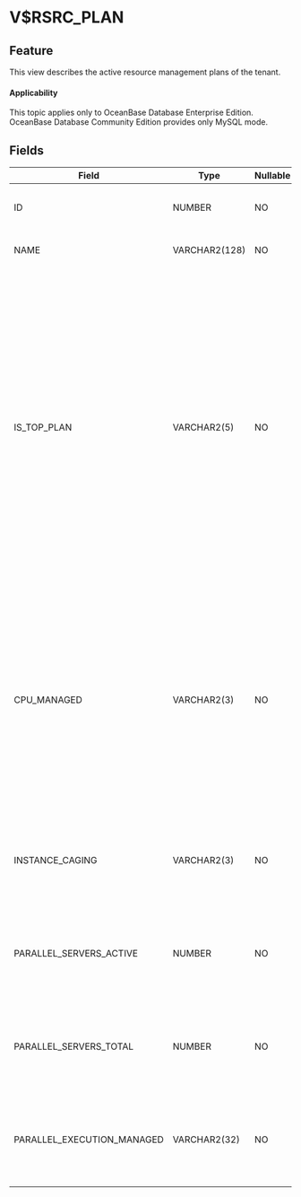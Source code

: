 V$RSRC_PLAN
================================

Feature
-----------------------

This view describes the active resource management plans of the tenant.

<main id="notice" >
    <h4>Applicability</h4>
    <p>This topic applies only to OceanBase Database Enterprise Edition. OceanBase Database Community Edition provides only MySQL mode. </p>
  </main>

Fields
-------------------------



| Field | Type | Nullable | Description |
|----------------------------|---------------|------------|----------------------------------------------------------------------------------------------------------------------------------------------------------------------------------------------------------------------|
| ID | NUMBER | NO | The globally unique ID of the resource plan.  |
| NAME | VARCHAR2(128) | NO | The name of the resource plan.  |
| IS_TOP_PLAN | VARCHAR2(5) | NO | Indicates whether the current resource plan is the current top-level plan. Valid values: <li> `TRUE`: The current resource plan is the current top-level plan.   <li> `FLASE`: The current resource plan is a subplan under the current top-level plan. At present, the value of this field is fixed to `TRUE` in OceanBase Database.  |
| CPU_MANAGED | VARCHAR2(3) | NO | Indicates whether parameters for managing the CPU utilization have been configured in the current resource plan. Valid values: <li> `ON`: Yes.   <li> `OFF`: No. At present, the value of this field is fixed to `ON` in OceanBase Database.  |
| INSTANCE_CAGING | VARCHAR2(3) | NO | This field is used only for the purpose of compatibility, and the value is fixed at `NULL`.  |
| PARALLEL_SERVERS_ACTIVE | NUMBER | NO | This field is used only for the purpose of compatibility, and the value is fixed at `NULL`.  |
| PARALLEL_SERVERS_TOTAL | NUMBER | NO | This field is used only for the purpose of compatibility, and the value is fixed at `NULL`.  |
| PARALLEL_EXECUTION_MANAGED | VARCHAR2(32) | NO | This field is used only for the purpose of compatibility, and the value is fixed at `NULL`.  |


